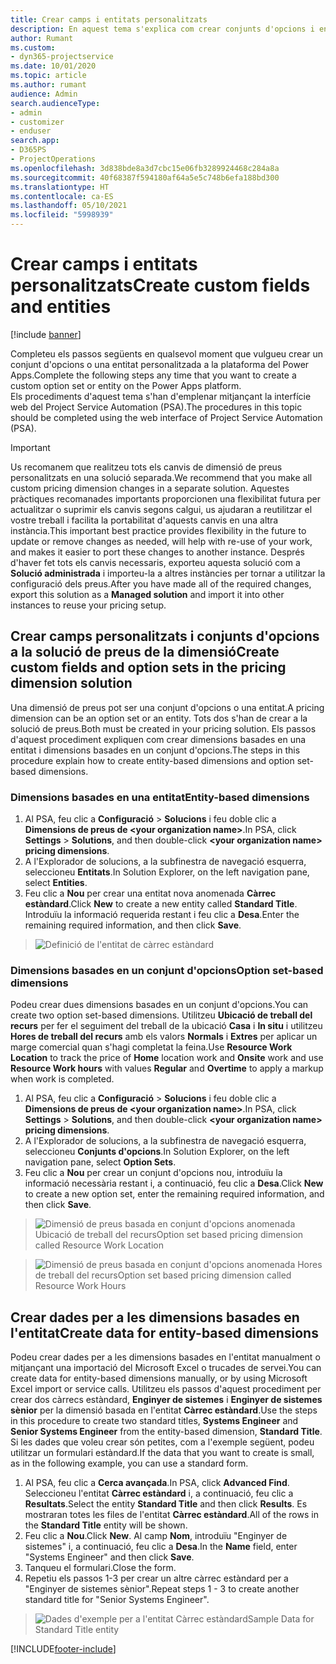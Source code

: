 ```yaml
---
title: Crear camps i entitats personalitzats
description: En aquest tema s'explica com crear conjunts d'opcions i entitats a la vostra pròpia solució a la plataforma Power Apps.
author: Rumant
ms.custom:
- dyn365-projectservice
ms.date: 10/01/2020
ms.topic: article
ms.author: rumant
audience: Admin
search.audienceType:
- admin
- customizer
- enduser
search.app:
- D365PS
- ProjectOperations
ms.openlocfilehash: 3d838bde8a3d7cbc15e06fb3289924468c284a8a
ms.sourcegitcommit: 40f68387f594180af64a5e5c748b6efa188bd300
ms.translationtype: HT
ms.contentlocale: ca-ES
ms.lasthandoff: 05/10/2021
ms.locfileid: "5998939"
---
```

# <a name="create-custom-fields-and-entities"></a><span data-ttu-id="5fc20-103">Crear camps i entitats personalitzats</span><span class="sxs-lookup"><span data-stu-id="5fc20-103">Create custom fields and entities</span></span> 

[!include [banner](../includes/psa-now-project-operations.md)]

<span data-ttu-id="5fc20-104">Completeu els passos següents en qualsevol moment que vulgueu crear un conjunt d'opcions o una entitat personalitzada a la plataforma del Power Apps.</span><span class="sxs-lookup"><span data-stu-id="5fc20-104">Complete the following steps any time that you want to create a custom option set or entity on the Power Apps platform.</span></span>  
<span data-ttu-id="5fc20-105">Els procediments d'aquest tema s'han d'emplenar mitjançant la interfície web del Project Service Automation (PSA).</span><span class="sxs-lookup"><span data-stu-id="5fc20-105">The procedures in this topic should be completed using the web interface of Project Service Automation (PSA).</span></span>

> [!IMPORTANT]
> <span data-ttu-id="5fc20-106">Us recomanem que realitzeu tots els canvis de dimensió de preus personalitzats en una solució separada.</span><span class="sxs-lookup"><span data-stu-id="5fc20-106">We recommend that you make all custom pricing dimension changes in a separate solution.</span></span> <span data-ttu-id="5fc20-107">Aquestes pràctiques recomanades importants proporcionen una flexibilitat futura per actualitzar o suprimir els canvis segons calgui, us ajudaran a reutilitzar el vostre treball i facilita la portabilitat d'aquests canvis en una altra instància.</span><span class="sxs-lookup"><span data-stu-id="5fc20-107">This important best practice provides flexibility in the future to update or remove changes as needed, will help with re-use of your work, and makes it easier to port these changes to another instance.</span></span> <span data-ttu-id="5fc20-108">Després d'haver fet tots els canvis necessaris, exporteu aquesta solució com a **Solució administrada** i importeu-la a altres instàncies per tornar a utilitzar la configuració dels preus.</span><span class="sxs-lookup"><span data-stu-id="5fc20-108">After you have made all of the required changes, export this solution as a **Managed solution** and import it into other instances to reuse your pricing setup.</span></span>

  
## <a name="create-custom-fields-and-option-sets-in-the-pricing-dimension-solution"></a><span data-ttu-id="5fc20-109">Crear camps personalitzats i conjunts d'opcions a la solució de preus de la dimensió</span><span class="sxs-lookup"><span data-stu-id="5fc20-109">Create custom fields and option sets in the pricing dimension solution</span></span>

<span data-ttu-id="5fc20-110">Una dimensió de preus pot ser una conjunt d'opcions o una entitat.</span><span class="sxs-lookup"><span data-stu-id="5fc20-110">A pricing dimension can be an option set or an entity.</span></span> <span data-ttu-id="5fc20-111">Tots dos s'han de crear a la solució de preus.</span><span class="sxs-lookup"><span data-stu-id="5fc20-111">Both must be created in your pricing solution.</span></span> <span data-ttu-id="5fc20-112">Els passos d'aquest procediment expliquen com crear dimensions basades en una entitat i dimensions basades en un conjunt d'opcions.</span><span class="sxs-lookup"><span data-stu-id="5fc20-112">The steps in this procedure explain how to create entity-based dimensions and option set-based dimensions.</span></span>

### <a name="entity-based-dimensions"></a><span data-ttu-id="5fc20-113">Dimensions basades en una entitat</span><span class="sxs-lookup"><span data-stu-id="5fc20-113">Entity-based dimensions</span></span>

1. <span data-ttu-id="5fc20-114">Al PSA, feu clic a **Configuració** > **Solucions** i feu doble clic a **Dimensions de preus de \<your organization name>**.</span><span class="sxs-lookup"><span data-stu-id="5fc20-114">In PSA, click **Settings** > **Solutions**, and then double-click **\<your organization name> pricing dimensions**.</span></span>
2. <span data-ttu-id="5fc20-115">A l'Explorador de solucions, a la subfinestra de navegació esquerra, seleccioneu **Entitats**.</span><span class="sxs-lookup"><span data-stu-id="5fc20-115">In Solution Explorer, on the left navigation pane, select **Entities**.</span></span>
3. <span data-ttu-id="5fc20-116">Feu clic a **Nou** per crear una entitat nova anomenada **Càrrec estàndard**.</span><span class="sxs-lookup"><span data-stu-id="5fc20-116">Click **New** to create a new entity called **Standard Title**.</span></span> <span data-ttu-id="5fc20-117">Introduïu la informació requerida restant i feu clic a **Desa**.</span><span class="sxs-lookup"><span data-stu-id="5fc20-117">Enter the remaining required information, and then click **Save**.</span></span>

> ![Definició de l'entitat de càrrec estàndard](media/Standard-Title-entity-definition.png)


### <a name="option-set-based-dimensions"></a><span data-ttu-id="5fc20-119">Dimensions basades en un conjunt d'opcions</span><span class="sxs-lookup"><span data-stu-id="5fc20-119">Option set-based dimensions</span></span> 
<span data-ttu-id="5fc20-120">Podeu crear dues dimensions basades en un conjunt d'opcions.</span><span class="sxs-lookup"><span data-stu-id="5fc20-120">You can create two option set-based dimensions.</span></span> <span data-ttu-id="5fc20-121">Utilitzeu **Ubicació de treball del recurs** per fer el seguiment del treball de la ubicació **Casa** i **In situ** i utilitzeu **Hores de treball del recurs** amb els valors **Normals** i **Extres** per aplicar un marge comercial quan s'hagi completat la feina.</span><span class="sxs-lookup"><span data-stu-id="5fc20-121">Use **Resource Work Location** to track the price of **Home** location work and **Onsite** work and use **Resource Work hours** with values **Regular** and **Overtime** to apply a markup when work is completed.</span></span>


1. <span data-ttu-id="5fc20-122">Al PSA, feu clic a **Configuració** > **Solucions** i feu doble clic a **Dimensions de preus de \<your organization name>**.</span><span class="sxs-lookup"><span data-stu-id="5fc20-122">In PSA, click **Settings** > **Solutions**, and then double-click  **\<your organization name> pricing dimensions**.</span></span> 
2. <span data-ttu-id="5fc20-123">A l'Explorador de solucions, a la subfinestra de navegació esquerra, seleccioneu **Conjunts d'opcions**.</span><span class="sxs-lookup"><span data-stu-id="5fc20-123">In Solution Explorer, on the left navigation pane, select  **Option Sets**.</span></span> 
3. <span data-ttu-id="5fc20-124">Feu clic a **Nou** per crear un conjunt d'opcions nou, introduïu la informació necessària restant i, a continuació, feu clic a **Desa**.</span><span class="sxs-lookup"><span data-stu-id="5fc20-124">Click **New** to create a new option set, enter the remaining required information, and then click **Save**.</span></span>

> ![<span data-ttu-id="5fc20-125">Dimensió de preus basada en conjunt d'opcions anomenada Ubicació de treball del recurs</span><span class="sxs-lookup"><span data-stu-id="5fc20-125">Option set based pricing dimension called Resource Work Location</span></span> ](media/Option-set-PD-called-Resource-Work-Location.png)

> ![<span data-ttu-id="5fc20-126">Dimensió de preus basada en conjunt d'opcions anomenada Hores de treball del recurs</span><span class="sxs-lookup"><span data-stu-id="5fc20-126">Option set based pricing dimension called Resource Work Hours</span></span> ](media/Option-set-PD-called-Resource-Work-Hours.PNG)


## <a name="create-data-for-entity-based-dimensions"></a><span data-ttu-id="5fc20-127">Crear dades per a les dimensions basades en l'entitat</span><span class="sxs-lookup"><span data-stu-id="5fc20-127">Create data for entity-based dimensions</span></span>

<span data-ttu-id="5fc20-128">Podeu crear dades per a les dimensions basades en l'entitat manualment o mitjançant una importació del Microsoft Excel o trucades de servei.</span><span class="sxs-lookup"><span data-stu-id="5fc20-128">You can create data for entity-based dimensions manually, or by using Microsoft Excel import or service calls.</span></span> <span data-ttu-id="5fc20-129">Utilitzeu els passos d'aquest procediment per crear dos càrrecs estàndard, **Enginyer de sistemes** i **Enginyer de sistemes sènior** per la dimensió basada en l'entitat **Càrrec estàndard**.</span><span class="sxs-lookup"><span data-stu-id="5fc20-129">Use the steps in this procedure to create two standard titles, **Systems Engineer** and **Senior Systems Engineer** from the entity-based dimension, **Standard Title**.</span></span> <span data-ttu-id="5fc20-130">Si les dades que voleu crear són petites, com a l'exemple següent, podeu utilitzar un formulari estàndard.</span><span class="sxs-lookup"><span data-stu-id="5fc20-130">If the data that you want to create is small, as in the following example, you can use a standard form.</span></span>

1. <span data-ttu-id="5fc20-131">Al PSA, feu clic a **Cerca avançada**.</span><span class="sxs-lookup"><span data-stu-id="5fc20-131">In PSA, click **Advanced Find**.</span></span> <span data-ttu-id="5fc20-132">Seleccioneu l'entitat **Càrrec estàndard** i, a continuació, feu clic a **Resultats**.</span><span class="sxs-lookup"><span data-stu-id="5fc20-132">Select the entity **Standard Title** and then click **Results**.</span></span> <span data-ttu-id="5fc20-133">Es mostraran totes les files de l'entitat **Càrrec estàndard**.</span><span class="sxs-lookup"><span data-stu-id="5fc20-133">All of the rows in the **Standard Title** entity will be shown.</span></span>
2. <span data-ttu-id="5fc20-134">Feu clic a **Nou**.</span><span class="sxs-lookup"><span data-stu-id="5fc20-134">Click **New**.</span></span> <span data-ttu-id="5fc20-135">Al camp **Nom**, introduïu "Enginyer de sistemes" i, a continuació, feu clic a **Desa**.</span><span class="sxs-lookup"><span data-stu-id="5fc20-135">In the **Name** field, enter "Systems Engineer" and then click **Save**.</span></span>
3. <span data-ttu-id="5fc20-136">Tanqueu el formulari.</span><span class="sxs-lookup"><span data-stu-id="5fc20-136">Close the form.</span></span> 
4. <span data-ttu-id="5fc20-137">Repetiu els passos 1-3 per crear un altre càrrec estàndard per a "Enginyer de sistemes sènior".</span><span class="sxs-lookup"><span data-stu-id="5fc20-137">Repeat steps 1 - 3 to create another standard title for "Senior Systems Engineer".</span></span>

> ![<span data-ttu-id="5fc20-138">Dades d'exemple per a l'entitat Càrrec estàndard</span><span class="sxs-lookup"><span data-stu-id="5fc20-138">Sample Data for Standard Title entity</span></span> ](media/ST-data.png)




[!INCLUDE[footer-include](../includes/footer-banner.md)]